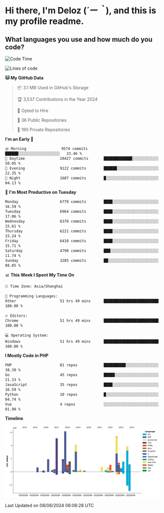 # **Hi there, I'm Deloz (*´ー｀*), and this is my profile readme.**

## **What languages you use and how much do you code?**

<!--START_SECTION:waka-->
![Code Time](http://img.shields.io/badge/Code%20Time-4%2C156%20hrs%209%20mins-blue)

![Lines of code](https://img.shields.io/badge/From%20Hello%20World%20I%27ve%20Written-41.1%20million%20lines%20of%20code-blue)

**🐱 My GitHub Data** 

> 📦 3.1 MB Used in GitHub's Storage 
 > 
> 🏆 3,537 Contributions in the Year 2024
 > 
> 💼 Opted to Hire
 > 
> 📜 36 Public Repositories 
 > 
> 🔑 190 Private Repositories 
 > 
**I'm an Early 🐤** 

```text
🌞 Morning                9574 commits        ██████░░░░░░░░░░░░░░░░░░░   23.46 % 
🌆 Daytime                20427 commits       █████████████░░░░░░░░░░░░   50.05 % 
🌃 Evening                9122 commits        ██████░░░░░░░░░░░░░░░░░░░   22.35 % 
🌙 Night                  1687 commits        █░░░░░░░░░░░░░░░░░░░░░░░░   04.13 % 
```
📅 **I'm Most Productive on Tuesday** 

```text
Monday                   6770 commits        ████░░░░░░░░░░░░░░░░░░░░░   16.59 % 
Tuesday                  6964 commits        ████░░░░░░░░░░░░░░░░░░░░░   17.06 % 
Wednesday                6370 commits        ████░░░░░░░░░░░░░░░░░░░░░   15.61 % 
Thursday                 6221 commits        ████░░░░░░░░░░░░░░░░░░░░░   15.24 % 
Friday                   6410 commits        ████░░░░░░░░░░░░░░░░░░░░░   15.71 % 
Saturday                 4790 commits        ███░░░░░░░░░░░░░░░░░░░░░░   11.74 % 
Sunday                   3285 commits        ██░░░░░░░░░░░░░░░░░░░░░░░   08.05 % 
```


📊 **This Week I Spent My Time On** 

```text
🕑︎ Time Zone: Asia/Shanghai

💬 Programming Languages: 
Other                    51 hrs 49 mins      █████████████████████████   100.00 % 

🔥 Editors: 
Chrome                   51 hrs 49 mins      █████████████████████████   100.00 % 

💻 Operating System: 
Windows                  51 hrs 49 mins      █████████████████████████   100.00 % 
```

**I Mostly Code in PHP** 

```text
PHP                      81 repos            ██████████░░░░░░░░░░░░░░░   38.39 % 
Go                       45 repos            █████░░░░░░░░░░░░░░░░░░░░   21.33 % 
JavaScript               35 repos            ████░░░░░░░░░░░░░░░░░░░░░   16.59 % 
Python                   10 repos            █░░░░░░░░░░░░░░░░░░░░░░░░   04.74 % 
Vue                      4 repos             ░░░░░░░░░░░░░░░░░░░░░░░░░   01.90 % 
```



**Timeline**

![Lines of Code chart](https://raw.githubusercontent.com/deloz/deloz/main/assets/bar_graph.png)


 Last Updated on 08/06/2024 06:06:28 UTC
<!--END_SECTION:waka-->
